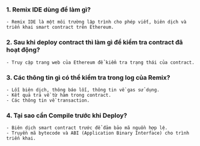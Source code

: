### 1. Remix IDE dùng để làm gì?
    - Remix IDE là một môi trường lập trình cho phép viết, biên dịch và triển khai smart contract trên Ethereum.
### 2. Sau khi deploy contract thì làm gì để kiểm tra contract đã hoạt động?
    - Truy cập trang web của Ethereum để kiểm tra trạng thái của contract.
### 3. Các thông tin gì có thể kiểm tra trong log của Remix?
    - Lỗi biên dịch, thông báo lỗi, thông tin về gas sử dụng.
    - Kết quả trả về từ hàm trong contract.
    - Các thông tin về transaction.
### 4. Tại sao cần Compile trước khi Deploy?
    - Biên dịch smart contract trước để đảm bảo mã nguồn hợp lệ.
    - Truyền mã bytecode và ABI (Application Binary Interface) cho trình triển khai.
  